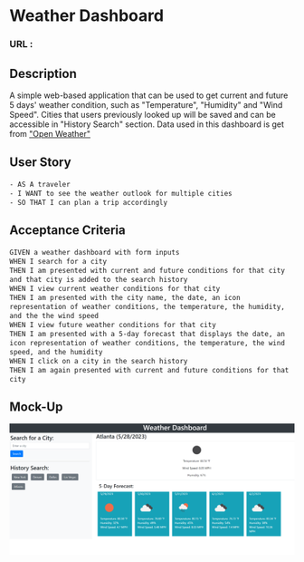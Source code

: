 # Weather Dashboard

### URL :

## Description
A simple web-based application that can be used to get current and future 5 days' weather condition, such as "Temperature", "Humidity" and "Wind Speed". Cities that users previously looked up will be saved and can be accessible in "History Search" section. Data used in this dashboard is get from ["Open Weather"](https://openweathermap.org/)

## User Story
```
- AS A traveler
- I WANT to see the weather outlook for multiple cities
- SO THAT I can plan a trip accordingly
```

## Acceptance Criteria
```
GIVEN a weather dashboard with form inputs
WHEN I search for a city
THEN I am presented with current and future conditions for that city and that city is added to the search history
WHEN I view current weather conditions for that city
THEN I am presented with the city name, the date, an icon representation of weather conditions, the temperature, the humidity, and the the wind speed
WHEN I view future weather conditions for that city
THEN I am presented with a 5-day forecast that displays the date, an icon representation of weather conditions, the temperature, the wind speed, and the humidity
WHEN I click on a city in the search history
THEN I am again presented with current and future conditions for that city
```

## Mock-Up
![](Assets/WeatherDashboard_01.png)

